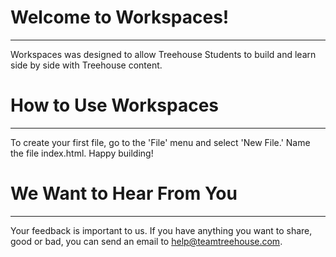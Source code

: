 # Welcome to Workspaces!
---
Workspaces was designed to allow Treehouse Students to build and learn side by
side with Treehouse content.


# How to Use Workspaces
---
To create your first file, go to the 'File' menu and select 'New File.' Name the
file index.html. Happy building!


# We Want to Hear From You
---
Your feedback is important to us. If you have anything you want to share, good
or bad, you can send an email to help@teamtreehouse.com.